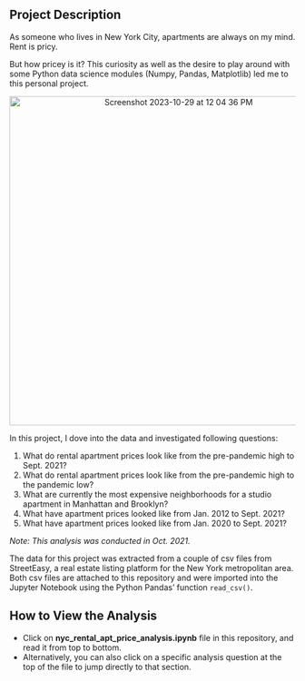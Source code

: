 ## Project Description

As someone who lives in New York City, apartments are always on my mind. Rent is pricy.

But how pricey is it? This curiosity as well as the desire to play around with some Python data science modules (Numpy, Pandas, Matplotlib) led me to this personal project.

<p align="center">
  <img width="580" alt="Screenshot 2023-10-29 at 12 04 36 PM" src="https://github.com/haryoon/nyc_apt_prices/assets/70294083/66ef0b9d-beb3-4a88-9737-f0ed0a4c8293">
</p>


In this project, I dove into the data and investigated following questions:

1. What do rental apartment prices look like from the pre-pandemic high to Sept. 2021?
2. What do rental apartment prices look like from the pre-pandemic high to the pandemic low?
3. What are currently the most expensive neighborhoods for a studio apartment in Manhattan and Brooklyn?
4. What have apartment prices looked like from Jan. 2012 to Sept. 2021?
5. What have apartment prices looked like from Jan. 2020 to Sept. 2021?

*Note: This analysis was conducted in Oct. 2021.*

The data for this project was extracted from a couple of csv files from StreetEasy, a real estate listing platform for the New York metropolitan area. Both csv files are attached to this repository and were imported into the Jupyter Notebook using the Python Pandas’ function `read_csv()`.

## How to View the Analysis

- Click on **nyc_rental_apt_price_analysis.ipynb** file in this repository, and read it from top to bottom.
- Alternatively, you can also click on a specific analysis question at the top of the file to jump directly to that section.

